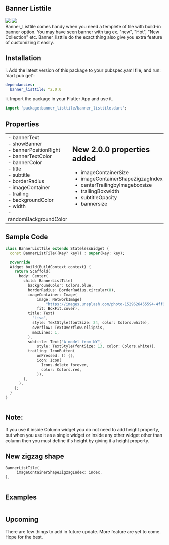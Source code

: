## Banner Listtile

[<img src="https://img.shields.io/badge/pub-v1.0.0-blue.svg">](https://pub.dev/packages/banner_listtile)
[<img src="https://img.shields.io/badge/License-MIT-green.svg">](https://pub.dev/packages/banner_listtile/license)
<br />
Banner_Listtile comes handy when you need a templete of tile with build-in banner option.
You may have seen banner with tag ex. "new", "Hot", "New Collection" etc. Banner_listtile do the exact thing also give you extra feature of customizing it easily.


## Installation
i. Add the latest version of this package to your pubspec.yaml file, and run: 'dart pub get':
```yaml
dependancies:
  banner_listtile: ^2.0.0
```

ii. Import the package in your Flutter App and use it.
```dart
import 'package:banner_listtile/banner_listtile.dart';
```

## Properties
<table>
<tr>
<td  valign="top">
- bannerText<br />
- showBanner<br />
- bannerPositionRight<br />
- bannerTextColor<br />
- bannerColor<br />
- title<br />
- subtitle<br />
- borderRadius<br />
- imageContainer<br />
- trailing<br />
- backgroundColor<br />
- width<br />
- randomBackgroundColor
</td>
<td  valign="top">

## New 2.0.0 properties added<br />
- imageContainerSize<br />
- imageContainerShapeZigzagIndex<br />
- centerTrailingbyImageboxsize<br />
- trailingBoxwidth<br />
- subtitleOpacity<br />
- bannersize
</td>
</tr>
</table>

## Sample Code

```dart
class BannerListTile extends StatelessWidget {
  const BannerListTile({Key? key}) : super(key: key);

  @override
  Widget build(BuildContext context) {
    return Scaffold(
      body: Center(
        child: BannerListTile(
          backgroundColor: Colors.blue,
          borderRadius: BorderRadius.circular(8),
          imageContainer: Image(
              image: NetworkImage(
                  "https://images.unsplash.com/photo-1529626455594-4ff0802cfb7e?ixid=MnwxMjA3fDB8MHxwaG90by1wYWdlfHx8fGVufDB8fHx8&ixlib=rb1.2.1&auto=format&fit=crop&w=387&q=80"),
              fit: BoxFit.cover),
          title: Text(
            "Lisa",
            style: TextStyle(fontSize: 24, color: Colors.white),
            overflow: TextOverflow.ellipsis,
            maxLines: 1,
          ),
          subtitle: Text("A model from NY",
              style: TextStyle(fontSize: 13, color: Colors.white)),
          trailing: IconButton(
              onPressed: () {},
              icon: Icon(
                Icons.delete_forever,
                color: Colors.red,
              )),
        ),
      ),
    );
  }
}
```

<img  src="https://user-images.githubusercontent.com/60544576/140290340-e166477e-7113-4032-8546-e51cc8e655ed.png"  alt="">

## Note:
If you use it inside Column widget you do not need to add height property, but when you use it as a single widget or inside any other widget other than column then you must define it's height by giving it a height property.

## New zigzag shape
```dart
BannerListTile(
     imageContainerShapeZigzagIndex: index,
),
```
<img  src="https://user-images.githubusercontent.com/60544576/140294624-de6c38c2-21a7-4e09-80f8-786173b2a51c.png"  alt="">


## Examples
<img  src="https://user-images.githubusercontent.com/60544576/139554938-56335161-a08b-4b81-a3a6-02f78bd5a9e7.png"  alt="">



## Upcoming
There are few things to add in future update. More feature are yet to come. Hope for the best.
